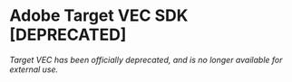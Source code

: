 # Adobe Target VEC SDK [DEPRECATED]
*Target VEC has been officially deprecated, and is no longer available for external use.*
